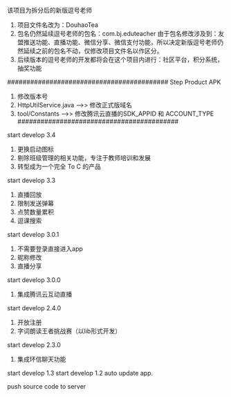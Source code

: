 该项目为拆分后的新版逗号老师
1. 项目文件名改为：DouhaoTea
2. 包名仍然延续逗号老师的包名：com.bj.eduteacher
    由于包名修改涉及到：友盟推送功能、直播功能、微信分享、微信支付功能，所以决定新版逗号老师仍然延续之前的包名不动，仅修改项目文件名以作区分。
3. 后续版本的逗号老师的开发都将会在这个项目内进行：社区平台，积分系统，抽奖功能


##########################################
Step Product APK
1. 修改版本号
2. HttpUtilService.java -->> 修改正式版域名
3. tool/Constants -->> 修改腾讯云直播的SDK_APPID 和 ACCOUNT_TYPE
##########################################


start develop 3.4
1. 更换启动图标
2. 剔除班级管理的相关功能，专注于教师培训和发展
3. 转型成为一个完全 To C 的产品

start develop 3.3
1. 直播回放
2. 限制发送弹幕
3. 点赞数量累积
4. 逗课搜索

start develop 3.0.1
1. 不需要登录直接进入app
2. 昵称修改
3. 直播分享

start develop 3.0.0
1. 集成腾讯云互动直播

start develop 2.4.0
1. 开放注册
2. 字词朗读王者挑战赛（以lib形式开发）

start develop 2.3.0
1. 集成环信聊天功能

start develop 1.3
start develop 1.2 auto update app.

push source code to server
